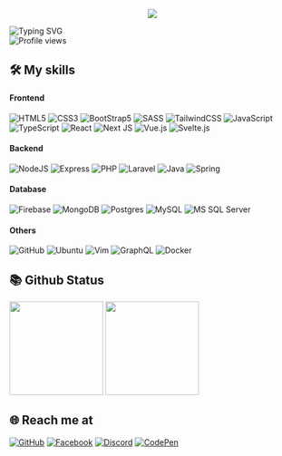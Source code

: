 <p align="center">
  <img src="https://media1.giphy.com/media/QX6ruFElzFdeIfblrg/giphy.gif?cid=ecf05e47jx2tbidt7kedj80rtesa3c7ytx0x6lxbdeaz6njr&rid=giphy.gif&ct=g">
</p>

![Typing SVG](https://readme-typing-svg.herokuapp.com?font=arial&color=%2336BCF7&lines=I'm%20Phạm%20Ngọc%20Linh%2019%20years%20old%20-%20A%20fullstack%20developer!)  
![Profile views](https://komarev.com/ghpvc/?username=kulinhdev)

## 🛠 My skills

#### Frontend

![HTML5](https://img.shields.io/badge/html5-%23E34F26.svg?style=for-the-badge&logo=html5&logoColor=white)
![CSS3](https://img.shields.io/badge/css3-%231572B6.svg?style=for-the-badge&logo=css3&logoColor=white)
![BootStrap5](https://img.shields.io/badge/bootstrap-%23E44D27?style=for-the-badge&logo=bootstrap&logoColor=ffffff)
![SASS](https://img.shields.io/badge/SASS-hotpink.svg?style=for-the-badge&logo=SASS&logoColor=white)
![TailwindCSS](https://img.shields.io/badge/tailwindcss-%2338B2AC.svg?style=for-the-badge&logo=tailwind-css&logoColor=white)
![JavaScript](https://img.shields.io/badge/javascript-%23323330.svg?style=for-the-badge&logo=javascript&logoColor=%23F7DF1E)
![TypeScript](https://img.shields.io/badge/typescript-%23007ACC.svg?style=for-the-badge&logo=typescript&logoColor=white)
![React](https://img.shields.io/badge/react-%2320232a.svg?style=for-the-badge&logo=react&logoColor=%2361DAFB)
![Next JS](https://img.shields.io/badge/Nextjs-black?style=for-the-badge&logo=next.js&logoColor=white)
![Vue.js](https://img.shields.io/badge/vuejs-%2335495e.svg?style=for-the-badge&logo=vuedotjs&logoColor=%234FC08D)
![Svelte.js](https://img.shields.io/badge/svelte-%23f1413d.svg?style=for-the-badge&logo=svelte&logoColor=white)

#### Backend
![NodeJS](https://img.shields.io/badge/node.js-6DA55F?style=for-the-badge&logo=node.js&logoColor=white)
![Express](https://img.shields.io/badge/express.js-white?style=for-the-badge&logo=express.js&logoColor=%23007ACC)
![PHP](https://img.shields.io/badge/php-%23316192.svg?style=for-the-badge&logo=php&logoColor=white)
![Laravel](https://img.shields.io/badge/laravel-%23f1413d.svg?style=for-the-badge&logo=laravel&logoColor=white)
![Java](https://img.shields.io/badge/java-%23323330.svg?style=for-the-badge&logo=java&logoColor=white)
![Spring](https://img.shields.io/badge/spring-%2311AB00.svg?style=for-the-badge&logo=spring&logoColor=white)

#### Database
![Firebase](https://img.shields.io/badge/firebase-%23039BE5.svg?style=for-the-badge&logo=firebase)
![MongoDB](https://img.shields.io/badge/MongoDB-%234ea94b.svg?style=for-the-badge&logo=mongodb&logoColor=white)
![Postgres](https://img.shields.io/badge/postgres-%23316192.svg?style=for-the-badge&logo=postgresql&logoColor=white)
![MySQL](http://img.shields.io/badge/mysql-DD0031?style=for-the-badge&logo=mysql)
![MS SQL Server](http://img.shields.io/badge/-MS%20SQL%20Server-CC2927?style=for-the-badge&logo=microsoft-sql-server&logoColor=ffffff)

#### Others
![GitHub](https://img.shields.io/badge/-GitHub-181717?style=for-the-badge&logo=github)
![Ubuntu](http://img.shields.io/badge/-Ubuntu-A81D33?style=for-the-badge&logo=ubuntu&logoColor=ffffff)
![Vim](https://img.shields.io/badge/VIM-%2311AB00.svg?style=for-the-badge&logo=vim&logoColor=white)
![GraphQL](https://img.shields.io/badge/-GraphQL-E10098?style=for-the-badge&logo=graphql&logoColor=white)
![Docker](https://img.shields.io/badge/docker-%230db7ed.svg?style=for-the-badge&logo=docker&logoColor=white)

## 📚 Github Status

<img src="https://github-readme-stats.vercel.app/api/top-langs/?username=kulinhdev&layout=compact&theme=tokyonight&langs_count=6" height="165">
<img src="https://github-readme-stats.vercel.app/api?username=kulinhdev&show_icons=true&theme=tokyonight" height="165">

## 🌐️ Reach me at

[![GitHub](https://img.shields.io/badge/github-%23121011.svg?style=for-the-badge&logo=github&logoColor=white)](https://github.com/kulinhdev)
[![Facebook](https://img.shields.io/badge/Facebook-%231877F2.svg?style=for-the-badge&logo=Facebook&logoColor=white)](https://www.facebook.com/phamlinh.dev202)
[![Discord](https://img.shields.io/badge/Discord-%237289DA.svg?style=for-the-badge&logo=discord&logoColor=white)](https://discordapp.com/users/877882975855992852)
[![CodePen](https://img.shields.io/badge/CodePen-white?style=for-the-badge&logo=codepen&logoColor=black)](https://codepen.io/enaypi)

